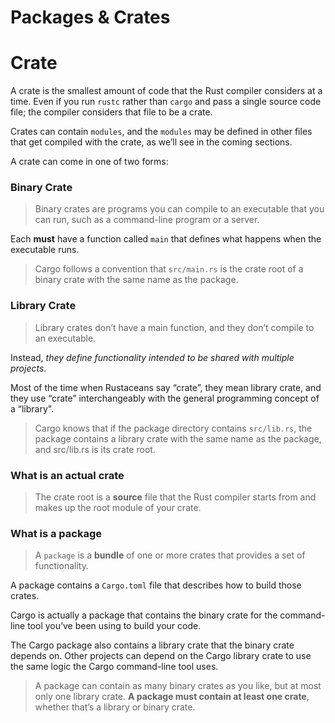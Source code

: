 # Packages & Crates

# Crate
A crate is the smallest amount of code that the Rust compiler considers at a time. Even if you run `rustc` rather than `cargo` and pass a single source code file; the compiler considers that file to be a crate. 

Crates can contain `modules`, and the `modules` may be defined in other files that get compiled with the crate, as we’ll see in the coming sections.

A crate can come in one of two forms: 

### Binary Crate
> Binary crates are programs you can compile to an executable that you can run, such as a command-line program or a server. 

Each **must** have a function called `main` that defines what happens when the executable runs.

>Cargo follows a convention that `src/main.rs` is the crate root of a binary crate with the same name as the package. 

### Library Crate
> Library crates don’t have a main function, and they don’t compile to an executable. 

Instead, *they define functionality intended to be shared with multiple projects*. 

Most of the time when Rustaceans say “crate”, they mean library crate, and they use “crate” interchangeably with the general programming concept of a “library".

> Cargo knows that if the package directory contains `src/lib.rs`, the package contains a library crate with the same name as the package, and src/lib.rs is its crate root. 

### What is an actual crate
> The crate root is a **source** file that the Rust compiler starts from and makes up the root module of your crate.

### What is a package
> A `package` is a **bundle** of one or more crates that provides a set of functionality. 

A package contains a `Cargo.toml` file that describes how to build those crates. 

Cargo is actually a package that contains the binary crate for the command-line tool you’ve been using to build your code. 

The Cargo package also contains a library crate that the binary crate depends on. Other projects can depend on the Cargo library crate to use the same logic the Cargo command-line tool uses.

> A package can contain as many binary crates as you like, but at most only one library crate. **A package must contain at least one crate**, whether that’s a library or binary crate.